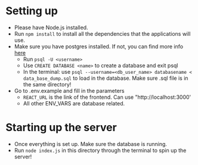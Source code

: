 # Setting up

- Please have Node.js installed.
- Run `npm install` to install all the dependencies that the applications will use.
- Make sure you have postgres installed. If not, you can find more info [here](https://www.postgresql.org/download/)
    - Run `psql -U <username>`
    - Use `CREATE DATABASE <name>` to create a database and exit psql
    - In the terminal: use `psql --username=<db_user_name> databasename < data_base_dump.sql` to load in the database. Make sure .sql file is in the same directory!
- Go to .env.example and fill in the parameters
    - `REACT_URL` is the link of the frontend. Can use "http://localhost:3000'
    - All other ENV_VARS are database related.
# Starting up the server

- Once everything is set up. Make sure the database is running.
- Run `node index.js` in this directory through the terminal to spin up the server!